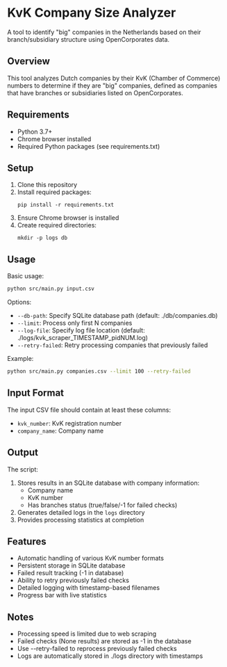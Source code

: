 # KvK Company Size Analyzer

A tool to identify "big" companies in the Netherlands based on their branch/subsidiary structure using OpenCorporates data.

## Overview
This tool analyzes Dutch companies by their KvK (Chamber of Commerce) numbers to determine if they are "big" companies, defined as companies that have branches or subsidiaries listed on OpenCorporates.

## Requirements
- Python 3.7+
- Chrome browser installed
- Required Python packages (see requirements.txt)

## Setup
1. Clone this repository
2. Install required packages:
   ```
   pip install -r requirements.txt
   ```
3. Ensure Chrome browser is installed
4. Create required directories:
   ```
   mkdir -p logs db
   ```

## Usage
Basic usage:
```bash
python src/main.py input.csv
```

Options:
- `--db-path`: Specify SQLite database path (default: ./db/companies.db)
- `--limit`: Process only first N companies
- `--log-file`: Specify log file location (default: ./logs/kvk_scraper_TIMESTAMP_pidNUM.log)
- `--retry-failed`: Retry processing companies that previously failed

Example:
```bash
python src/main.py companies.csv --limit 100 --retry-failed
```

## Input Format
The input CSV file should contain at least these columns:
- `kvk_number`: KvK registration number
- `company_name`: Company name

## Output
The script:
1. Stores results in an SQLite database with company information:
   - Company name
   - KvK number
   - Has branches status (true/false/-1 for failed checks)
2. Generates detailed logs in the `logs` directory
3. Provides processing statistics at completion

## Features
- Automatic handling of various KvK number formats
- Persistent storage in SQLite database
- Failed result tracking (-1 in database)
- Ability to retry previously failed checks
- Detailed logging with timestamp-based filenames
- Progress bar with live statistics

## Notes
- Processing speed is limited due to web scraping
- Failed checks (None results) are stored as -1 in the database
- Use --retry-failed to reprocess previously failed checks
- Logs are automatically stored in ./logs directory with timestamps

